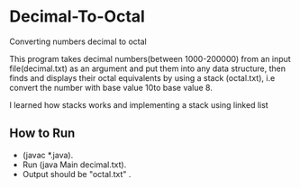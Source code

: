 # Decimal-To-Octal

Converting numbers decimal to octal

This program takes decimal numbers(between 1000-200000) from an input file(decimal.txt) as an argument and put them into any data structure,
then finds and displays their octal equivalents by using a stack (octal.txt), i.e convert the number with base value 10to base value 8.

I learned how stacks works and implementing a stack using linked list

## How to Run
- (javac *.java).
- Run (java Main decimal.txt).
- Output should be "octal.txt" . 

